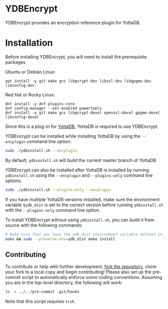# YDBEncrypt

YDBEncrypt provides an encryption reference plugin for YottaDB.

# Installation

Before installing YDBEncrypt, you will need to install the prerequisite packages

Ubuntu or Debian Linux:
```
apt install -y git make gcc libgcrypt-dev libssl-dev libgpgme-dev libconfig-dev
```

Red Hat or Rocky Linux:
```
dnf install -y dnf-plugins-core
dnf config-manager --set-enabled powertools
dnf install -y git make gcc libgcrypt-devel openssl-devel gpgme-devel libconfig-devel
```

Since this is a plug-in for [YottaDB](https://gitlab.com/YottaDB/DB/YDB),
YottaDB is required to use YDBEncrypt.

YDBEncrypt can be installed while installing YottaDB by using the `--encplugin` command line option:

```sh
sudo ./ydbinstall.sh --encplugin
```

By default, `ydbinstall.sh` will build the current master branch of YottaDB.

YDBEncrypt can also be installed after YottaDB is installed by running `ydbinstall.sh` using the `--encplugin` and `--plugins-only` command line options.

```sh
sudo ./ydbinstall.sh --plugins-only --encplugin
```

If you have multiple YottaDB versions installed, make sure the environment variable `$ydb_dist` is set to the correct version before running `ydbinstall.sh` with the `--plugins-only` command line option.

To install YDBEncrypt without using `ydbinstall.sh`, you can build it from source with the following commands:

```sh
# Make sure that you have the ydb_dist environment variable defined in your shell before continuing
make && sudo --preserve-env=ydb_dist make install
```

## Contributing

To contribute or help with further development, [fork the repository](https://docs.gitlab.com/ee/gitlab-basics/fork-project.html), clone your fork to a local copy and begin contributing! Please also set up the pre-commit script to automatically enforce some coding conventions. Assuming you are in the top-level directory, the following will work:

```sh
ln -s ../../pre-commit .git/hooks
```

Note that this script requires `tcsh`.
